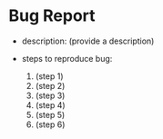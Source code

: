# Bug Report

- description:  (provide a description)

- steps to reproduce bug:

    1. (step 1)
    2. (step 2)
    3. (step 3)
    4. (step 4)
    5. (step 5)
    6. (step 6)
      